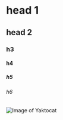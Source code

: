 # head 1
## head 2
### h3
#### h4
##### h5
###### h6

![Image of Yaktocat](https://octodex.github.com/images/yaktocat.png)
